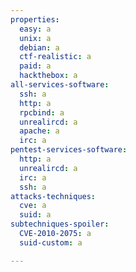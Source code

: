 ```yaml
---
properties:
  easy: a
  unix: a
  debian: a
  ctf-realistic: a
  paid: a
  hackthebox: a
all-services-software:
  ssh: a
  http: a
  rpcbind: a
  unrealircd: a
  apache: a
  irc: a
pentest-services-software:
  http: a
  unrealircd: a
  irc: a
  ssh: a
attacks-techniques:
  cve: a
  suid: a
subtechniques-spoiler:
  CVE-2010-2075: a
  suid-custom: a

---
```

